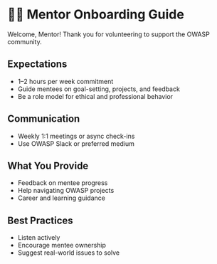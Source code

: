 # 👨‍🏫 Mentor Onboarding Guide

Welcome, Mentor! Thank you for volunteering to support the OWASP community.

## Expectations
- 1–2 hours per week commitment
- Guide mentees on goal-setting, projects, and feedback
- Be a role model for ethical and professional behavior

## Communication
- Weekly 1:1 meetings or async check-ins
- Use OWASP Slack or preferred medium

## What You Provide
- Feedback on mentee progress
- Help navigating OWASP projects
- Career and learning guidance

## Best Practices
- Listen actively
- Encourage mentee ownership
- Suggest real-world issues to solve
